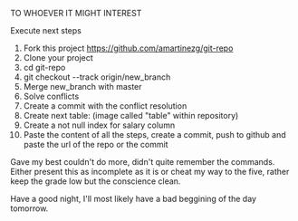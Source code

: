 TO WHOEVER IT MIGHT INTEREST

Execute next steps

1. Fork this project https://github.com/amartinezg/git-repo
2. Clone your project 
3. cd git-repo
4. git checkout --track origin/new_branch
5. Merge new_branch with master
6. Solve conflicts
7. Create a commit with the conflict resolution
8. Create next table: (image called "table" within repository)
9. Create a not null index for salary column
10. Paste the content of all the steps, create a commit, push to github and paste the url of the repo or the commit

Gave my best couldn't do more, didn't quite remember the commands. Either present this as incomplete as it is or cheat my way to the five, rather keep the grade low but the conscience clean. 

Have a good night, I'll most likely have a bad beggining of the day tomorrow.
